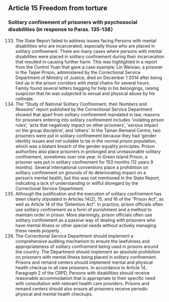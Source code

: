 ## Article 15 Freedom from torture

### Solitary confinement of prisoners with psychosocial disabilities (in response to Paras. 135-138）

<ol start="133">
  <li>The State Report failed to address issues facing Persons with mental disabilities who are incarcerated, especially those who are placed in solitary confinement. There are many cases where persons with mental disabilities were placed in solitary confinement during their incarceration that resulted in causing further harm. This was highlighted in a report from the Control Yuan that gave a case example: Lin Weixiao, a prisoner in the Taipei Prison, administered by the Correctional Service Department of Ministry of Justice, died on December 1 2014 after being tied up in the prison corridors with metal chains for several hours. Family found several letters begging for help in his belongings, raising suspicion that he was subjected to sexual and physical abuse by his cellmate.</li>

  <li>The “Study of National Solitary Confinement, their Numbers and Reasons” report published by the Correctional Service Department showed that apart from solitary confinement mandated in law, reasons for prisoners entering into solitary confinement includes ‘violating prison rules’, ‘acts that negatively impact on other prisoners’, ‘serious impact on the group discipline’, and ‘others’. In the Tainan Remand Centre, two prisoners were put in solitary confinement because they had ‘gender identity issues and not suitable to be in the normal prison population, which was a blatant breach of the gender equality principles. Prison authorities also place prisoners in prolonged and unreasonable solitary confinement, sometimes over one year. In Green Island Prison, a prisoner was put in solitary confinement for 153 months (12 years 9 months). Several international conventions place a prohibition on solitary confinement on grounds of its deteriorating impact on a person’s mental health, but this was not mentioned in the State Report, indicating a lack of understanding or willful disregard by the Correctional Service Department.</li>

  <li>Although the justification and the execution of solitary confinement has been clearly stipulated in Articles 14(2), 15, and 16 of the “Prison Act”, as well as Article 14 of the ‘Detention Act”. In practice, prison officials often use solitary confinement as a form of punishment and a method to maintain order in prison. More alarmingly, prison officials often use solitary confinement as a passive way of dealing with prisoners who have mental illness or other special needs without actively managing these needs properly.</li>

  <li>The Correctional Service Department should implement a comprehensive auditing mechanism to ensure the lawfulness and appropriateness of solitary confinement being used in prisons around the country. The Department should implement an absolute prohibition on prisoners with mental illness being placed in solitary confinement. Prisons and remand centers should implement mental and physical health checkup to all new prisoners. In accordance to Article 14, Paragraph 2 of the CRPD, Persons with disabilities should receive reasonable accommodation that is appropriate to their specific need with consultation with relevant health care providers. Prisons and remand centers should also ensure all prisoners receive periodic physical and mental health checkups.</li>
</ol>
